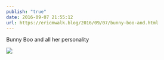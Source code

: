 ```yaml
---
publish: "true"
date: 2016-09-07 21:55:12
url: https://ericmwalk.blog/2016/09/07/bunny-boo-and.html
---
```


Bunny Boo and all her personality

![](https://ericmwalk.blog/uploads/2022/c124752c6c.jpg)